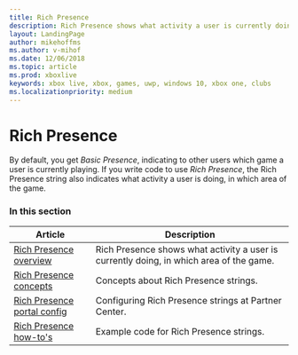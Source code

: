 ```yaml
---
title: Rich Presence
description: Rich Presence shows what activity a user is currently doing, in which area of the game.
layout: LandingPage
author: mikehoffms
ms.author: v-mihof
ms.date: 12/06/2018
ms.topic: article
ms.prod: xboxlive
keywords: xbox live, xbox, games, uwp, windows 10, xbox one, clubs
ms.localizationpriority: medium
---
```


# Rich Presence

By default, you get *Basic Presence*, indicating to other users which game a user is currently playing.
If you write code to use *Rich Presence*, the Rich Presence string also indicates what activity a user is doing, in which area of the game.


### In this section

| Article | Description |
|---------|-------------|
| [Rich Presence overview](live-presence-overview.md) | Rich Presence shows what activity a user is currently doing, in which area of the game. |
| [Rich Presence concepts](concepts/live-presence-concepts-nav.md) | Concepts about Rich Presence strings. |
| [Rich Presence portal config](config/live-presence-config-nav.md) | Configuring Rich Presence strings at Partner Center. |
| [Rich Presence how-to's](how-to/live-presence-howto-nav.md) | Example code for Rich Presence strings. |
